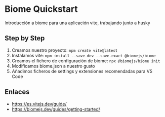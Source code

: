 # Biome Quickstart

Introducción a biome para una aplicación vite, trabajando junto a husky

## Step by Step

1. Creamos nuestro proyecto: `npm create vite@latest`
2. Instalamos vite: `npm install --save-dev --save-exact @biomejs/biome`
3. Creamos el fichero de configuración de biome: `npx @biomejs/biome init`
4. Modificamos biome.json a nuestro gusto
5. Añadimos ficheros de settings y extensiones recomendadas para VS Code

## Enlaces
- https://es.vitejs.dev/guide/
- https://biomejs.dev/guides/getting-started/